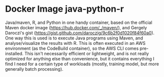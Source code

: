 # Docker Image java-python-r
Java/maven, R, and Python in one handy container, based on the official Maven docker image (https://hub.docker.com/_/maven/), and Gergely Daroczi's gist (https://gist.github.com/daroczig/9c6b2f0d1020f84f60a0).
One way this is used is to execute Java programs using Maven, and analyse/visualize the results with R. This is often executed in an AWS environment (as the CodeBuild container), so the AWS CLI comes pre-installed.
This isn't necessarily efficient or lightweight, and is not really optimized for anything else than convenience, but it contains everything I find I need for a certain type of workloads (mostly, training model, but more generally batch processing).